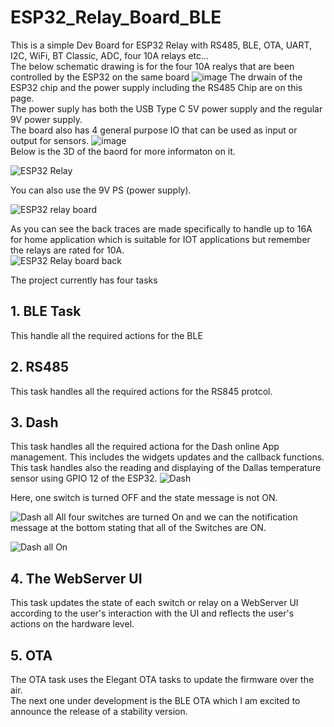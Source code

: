 # ESP32_Relay_Board_BLE
 This is a simple Dev Board for ESP32 Relay with RS485, BLE, OTA, UART, I2C, WiFi, BT Classic, ADC, four 10A relays etc... <br>
 The below schematic drawing is for the four 10A realys that are been controlled by the ESP32 on the same board
 ![image](https://github.com/user-attachments/assets/dc2e0ae3-1aca-4fa4-bcf6-546e6f7ec1be)
 The drwain of the ESP32 chip and the power supply including the RS485 Chip are on this page. <br>
 The power suply has both the USB Type C 5V power supply and the regular 9V power supply. <br>
 The board also has 4 general purpose IO that can be used as input or output for sensors.
 ![image](https://github.com/user-attachments/assets/31fe9561-9f4f-489f-ac1b-4b7d6bdbcb99) <br>
 Below is the 3D of the baord for more informaton on it.<br>
 
 ![ESP32 Relay](https://github.com/user-attachments/assets/2c08da4c-4c60-4d89-b729-26cb1e177436)

You can also use the 9V PS (power supply).<br>

![ESP32 relay board](https://github.com/user-attachments/assets/f78504fc-087c-4369-b0f4-7a717d52bf78)

As you can see the back traces are made specifically to handle up to 16A for home application which is suitable for IOT applications but remember the relays are rated for 10A.<br>
![ESP32 Relay board back](https://github.com/user-attachments/assets/d5f7bb2f-6727-4efb-a417-058adcae1032)

The project currently has four tasks 
## 1. BLE Task
This handle all the required actions for the BLE
## 2. RS485
This task handles all the required actions for the RS845 protcol.
## 3. Dash 
This task handles all the required actiona for the Dash online App management. This includes the widgets updates and the callback functions. <br>
This task handles also the reading and displaying of the Dallas temperature sensor using GPIO 12 of the ESP32.
![Dash](https://github.com/user-attachments/assets/43b1963b-fa53-468b-8323-5bcbb7077a2c)

Here, one switch is turned OFF and the state message is not ON.<br>

![Dash all](https://github.com/user-attachments/assets/d4c7a6b5-68f3-45a2-8a98-734323509db9)
All four switches are turned On and we can the notification message at the bottom stating that all of the Switches are ON.<br>

![Dash all On](https://github.com/user-attachments/assets/f369d27d-4e22-4b01-b34e-117faf96defe)


## 4. The WebServer UI
This task updates the state of each switch or relay on a WebServer UI according to the user's interaction with the UI and reflects the user's actions on the hardware level.
## 5.  OTA
The OTA task uses the Elegant OTA tasks to update the firmware over the air. <br>
The next one under development is the BLE OTA which I am excited to announce the release of a stability version.
